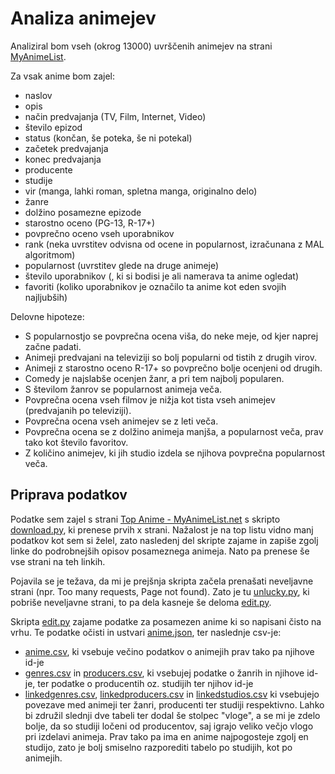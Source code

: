 # Analiza animejev
Analiziral bom vseh (okrog 13000) uvrščenih animejev na strani [MyAnimeList](https://myanimelist.net/).  
  
Za vsak anime bom zajel:
* naslov
* opis
* način predvajanja (TV, Film, Internet, Video)
* število epizod
* status (končan, še poteka, še ni potekal)
* začetek predvajanja
* konec predvajanja
* producente
* studije
* vir (manga, lahki roman, spletna manga, originalno delo)
* žanre
* dolžino posamezne epizode
* starostno oceno (PG-13, R-17+)
* povprečno oceno vseh uporabnikov
* rank (neka uvrstitev odvisna od ocene in popularnost, izračunana z MAL algoritmom)
* popularnost (uvrstitev glede na druge animeje)
* število uporabnikov (, ki si bodisi je ali namerava ta anime ogledat)
* favoriti (koliko uporabnikov je označilo ta anime kot eden svojih najljubših)

Delovne hipoteze:
* S popularnostjo se povprečna ocena viša, do neke meje, od kjer naprej začne padati.
* Animeji predvajani na televiziji so bolj popularni od tistih z drugih virov.
* Animeji z starostno oceno R-17+ so povprečno bolje ocenjeni od drugih.
* Comedy je najslabše ocenjen žanr, a pri tem najbolj popularen.
* S številom žanrov se popularnost animeja veča.
* Povprečna ocena vseh filmov je nižja kot tista vseh animejev (predvajanih po televiziji).
* Povprečna ocena vseh animejev se z leti veča.
* Povprečna ocena se z dolžino animeja manjša, a popularnost veča, prav tako kot število favoritov.
* Z količino animejev, ki jih studio izdela se njihova povprečna popularnost veča.

## Priprava podatkov
Podatke sem zajel s strani [Top Anime - MyAnimeList.net](https://myanimelist.net/topanime.php) s skripto [download.py](download.py), ki prenese prvih x strani. Nažalost je na top listu vidno manj podatkov kot sem si želel, zato nasledenj del skripte zajame in zapiše zgolj linke do podrobnejših opisov posameznega animeja. Nato pa prenese še vse strani na teh linkih.  
  
Pojavila se je težava, da mi je prejšnja skripta začela prenašati neveljavne strani (npr. Too many requests, Page not found). Zato je tu [unlucky.py](unlucky.py), ki pobriše neveljavne strani, to pa dela kasneje še deloma [edit.py](edit.py).  
  
Skripta [edit.py](edit.py) zajame podatke za posamezen anime ki so napisani čisto na vrhu. Te podatke očisti in ustvari [anime.json](data/anime.json), ter naslednje csv-je:
* [anime.csv](data/anime.csv), ki vsebuje večino podatkov o animejih prav tako pa njihove id-je
* [genres.csv](data/genres.csv) in [producers.csv](data/producers.csv), ki vsebujej podatke o žanrih in njihove id-je, ter podatke o producentih oz. studijih ter njihov id-je
* [linkedgenres.csv](data/linkedgenres.csv), [linkedproducers.csv](data/linkedproducers.csv) in [linkedstudios.csv](data/linkedstudios.csv) ki vsebujejo povezave med animeji ter žanri, producenti ter studiji respektivno. Lahko bi združil slednji dve tabeli ter dodal še stolpec "vloge", a se mi je zdelo bolje, da so studiji ločeni od producentov, saj igrajo veliko večjo vlogo pri izdelavi animeja. Prav tako pa ima en anime najpogosteje zgolj en studijo, zato je bolj smiselno razporediti tabelo po studijih, kot po animejih.
